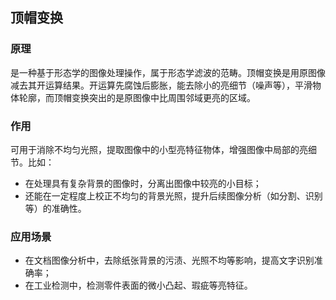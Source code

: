 ## 顶帽变换

### 原理
是一种基于形态学的图像处理操作，属于形态学滤波的范畴。顶帽变换是用原图像减去其开运算结果。开运算先腐蚀后膨胀，能去除小的亮细节（噪声等），平滑物体轮廓，而顶帽变换突出的是原图像中比周围邻域更亮的区域。

### 作用
可用于消除不均匀光照，提取图像中的小型亮特征物体，增强图像中局部的亮细节。比如：
- 在处理具有复杂背景的图像时，分离出图像中较亮的小目标；
- 还能在一定程度上校正不均匀的背景光照，提升后续图像分析（如分割、识别等）的准确性。

### 应用场景
- 在文档图像分析中，去除纸张背景的污渍、光照不均等影响，提高文字识别准确率；
- 在工业检测中，检测零件表面的微小凸起、瑕疵等亮特征。
